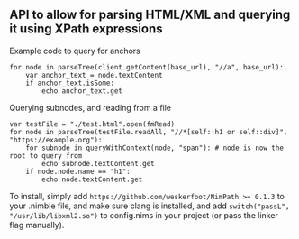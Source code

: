 ## API to allow for parsing HTML/XML and querying it using XPath expressions

Example code to query for anchors

```
for node in parseTree(client.getContent(base_url), "//a", base_url):
    var anchor_text = node.textContent
    if anchor_text.isSome:
        echo anchor_text.get
```

Querying subnodes, and reading from a file

```
var testFile = "./test.html".open(fmRead)
for node in parseTree(testFile.readAll, "//*[self::h1 or self::div]", "https://example.org"):
    for subnode in queryWithContext(node, "span"): # node is now the root to query from
        echo subnode.textContent.get
    if node.node.name == "h1":
        echo node.textContent.get
```

To install, simply add `https://github.com/weskerfoot/NimPath >= 0.1.3` to your .nimble file, and make sure clang is installed, and add `switch("passL", "/usr/lib/libxml2.so")` to config.nims in your project (or pass the linker flag manually).
